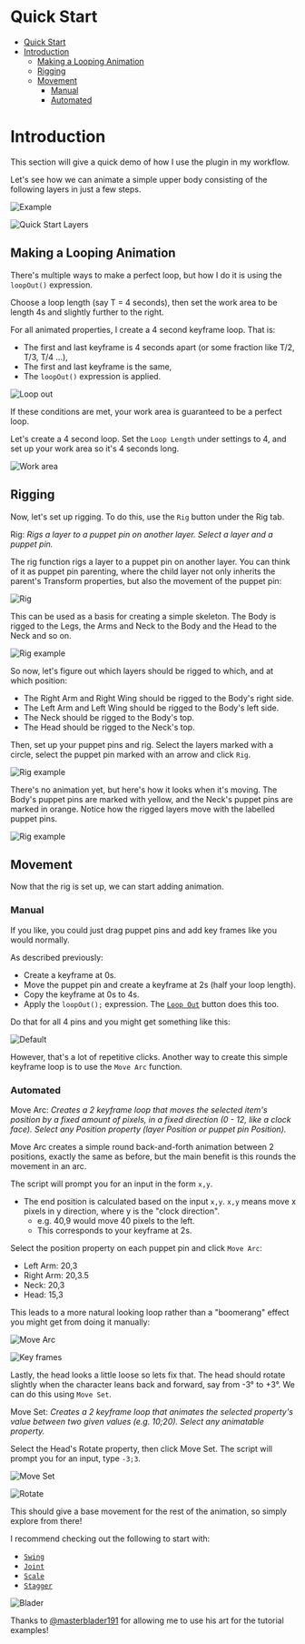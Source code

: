 # Quick Start

- [Quick Start](#quick-start)
- [Introduction](#introduction)
  - [Making a Looping Animation](#making-a-looping-animation)
  - [Rigging](#rigging)
  - [Movement](#movement)
    - [Manual](#manual)
    - [Automated](#automated)

# Introduction

This section will give a quick demo of how I use the plugin in my workflow.

Let's see how we can animate a simple upper body consisting of the following layers in just a few steps.

![Example](img/qsex.gif)

![Quick Start Layers](img/quickstartlayers.png)

## Making a Looping Animation

There's multiple ways to make a perfect loop, but how I do it is using the `loopOut()` expression.

Choose a loop length (say T = 4 seconds), then set the work area to be length 4s and slightly further to the right.

For all animated properties, I create a 4 second keyframe loop. That is:
- The first and last keyframe is 4 seconds apart (or some fraction like T/2, T/3, T/4 ...),
- The first and last keyframe is the same,
- The `loopOut()` expression is applied.

![Loop out](img/loopexp.png)

If these conditions are met, your work area is guaranteed to be a perfect loop.

Let's create a 4 second loop. Set the `Loop Length` under settings to 4, and set up your work area so it's 4 seconds long.

![Work area](img/qsworkarea.png)

## Rigging

Now, let's set up rigging. To do this, use the `Rig` button under the Rig tab.

Rig: *Rigs a layer to a puppet pin on another layer. Select a layer and a puppet pin.*

The rig function rigs a layer to a puppet pin on another layer. You can think of it as puppet pin parenting, where the child layer not only inherits the parent's Transform properties, but also the movement of the puppet pin:

![Rig](img/rig.gif)

This can be used as a basis for creating a simple skeleton. The Body is rigged to the Legs, the Arms and Neck to the Body and the Head to the Neck and so on.

![Rig example](img/rigempty.png)

So now, let's figure out which layers should be rigged to which, and at which position:
- The Right Arm and Right Wing should be rigged to the Body's right side.
- The Left Arm and Left Wing should be rigged to the Body's left side.
- The Neck should be rigged to the Body's top.
- The Head should be rigged to the Neck's top.

Then, set up your puppet pins and rig. Select the layers marked with a circle, select the puppet pin marked with an arrow and click `Rig`.

![Rig example](img/rigexample.png)

There's no animation yet, but here's how it looks when it's moving. The Body's puppet pins are marked with yellow, and the Neck's puppet pins are marked in orange. Notice how the rigged layers move with the labelled puppet pins.

![Rig example](img/rigexample.gif)

## Movement

Now that the rig is set up, we can start adding animation.

### Manual

If you like, you could just drag puppet pins and add key frames like you would normally.

As described previously:
- Create a keyframe at 0s.
- Move the puppet pin and create a keyframe at 2s (half your loop length).
- Copy the keyframe at 0s to 4s.
- Apply the `loopOut();` expression. The [`Loop Out`](./user_docs.md#loop-out) button does this too.

Do that for all 4 pins and you might get something like this:

![Default](img/qsdefault.gif)

However, that's a lot of repetitive clicks. Another way to create this simple keyframe loop is to use the `Move Arc` function.

### Automated

Move Arc: *Creates a 2 keyframe loop that moves the selected item's position by a fixed amount of pixels, in a fixed direction (0 - 12, like a clock face). Select any Position property (layer Position or puppet pin Position).*

Move Arc creates a simple round back-and-forth animation between 2 positions, exactly the same as before, but the main benefit is this rounds the movement in an arc.

The script will prompt you for an input in the form `x,y`.
  - The end position is calculated based on the input `x,y`. `x,y` means move x pixels in y direction, where y is the "clock direction".
    - e.g. 40,9 would move 40 pixels to the left.
    - This corresponds to your keyframe at 2s.

Select the position property on each puppet pin and click `Move Arc`:
- Left Arm: 20,3
- Right Arm: 20,3.5
- Neck: 20,3
- Head: 15,3

This leads to a more natural looking loop rather than a "boomerang" effect you might get from doing it manually:

![Move Arc](img/qsmovearc.gif)

![Key frames](img/qskf.png)

Lastly, the head looks a little loose so lets fix that. The head should rotate slightly when the character leans back and forward, say from -3° to +3°. We can do this using `Move Set`.

Move Set: *Creates a 2 keyframe loop that animates the selected property's value between two given values (e.g. 10;20). Select any animatable property.*

Select the Head's Rotate property, then click Move Set. The script will prompt you for an input, type `-3;3`.

![Move Set](img/qsex.gif)

![Rotate](img/qsrotate.png)

This should give a base movement for the rest of the animation, so simply explore from there!

I recommend checking out the following to start with:
- [`Swing`](./user_docs.md#swing)
- [`Joint`](./user_docs.md#joint)
- [`Scale`](./user_docs.md#scale)
- [`Stagger`](./user_docs.md#stagger)

![Blader](img/blader.gif)

Thanks to [@masterblader191](https://twitter.com/masterblader191) for allowing me to use his art for the tutorial examples!
